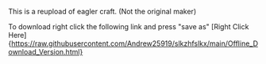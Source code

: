 This is a reupload of eagler craft. (Not the original maker)


To download right click the following link and press "save as"
[Right Click Here] {https://raw.githubusercontent.com/Andrew25919/slkzhfslkx/main/Offline_Download_Version.html}
